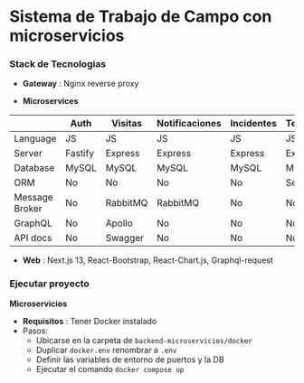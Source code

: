 # Sistema de Trabajo de Campo con microservicios

### Stack de Tecnologias

 - **Gateway** : Nginx reverse proxy

 - **Microservices**
  
  |                | Auth    | Visitas  | Notificaciones | Incidentes | Tecnicos  | Reportes |
  | -------------- | ------- | -------- | -------------- | ---------- | --------- | -------- |
  | Language       | JS      | JS       | JS             | JS         | JS        | To-Do    |
  | Server         | Fastify | Express  | Express        | Express    | Express   | To-Do    |
  | Database       | MySQL   | MySQL    | MySQL          | MySQL      | MySQL     | To-Do    |
  | ORM            | No      | No       | No             | No         | Sequilize | To-Do    |
  | Message Broker | No      | RabbitMQ | RabbitMQ       | No         | No        | No       |
  | GraphQL        | No      | Apollo   | No             | No         | No        | To-Do    |
  | API docs       | No      | Swagger  | No             | No         | No        | To-Do    |

  - **Web** : Next.js 13, React-Bootstrap, React-Chart.js, Graphql-request

### Ejecutar proyecto
**Microservicios**

 - **Requisitos** : Tener Docker instalado
 - Pasos:
   - Ubicarse en la carpeta de `backend-microservicios/docker`
   - Duplicar `docker.env` renombrar a `.env`
   - Definir las variables de entorno de puertos y la DB
   - Ejecutar el comando `docker compose up`